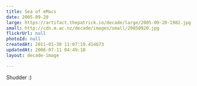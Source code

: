 ```yaml
---
title: Sea of eMacs
date: 2005-09-20
large: https://artifact.thepatrick.io/decade/large/2005-09-20-1982.jpg
small: http://cdn.m.ac.nz/decade/images/small/20050920.jpg
flickrUrl: null
photoId: null
createdAt: 2011-01-30 11:07:19.414673
updatedAt: 2006-07-11 04:49:18
layout: decade-image

---
```

Shudder :)
